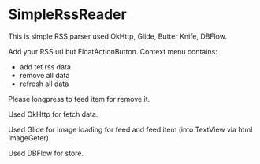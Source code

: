 # SimpleRssReader

This is simple RSS parser used OkHttp, Glide, Butter Knife, DBFlow.

Add your RSS uri but FloatActionButton.
Context menu contains:
  - add tet rss data
  - remove all data
  - refresh all data
  
Please longpress to feed item for remove it.

Used OkHttp for fetch data.

Used Glide for image loading for feed and feed item (into TextView via html ImageGeter).

Used DBFlow for store.
